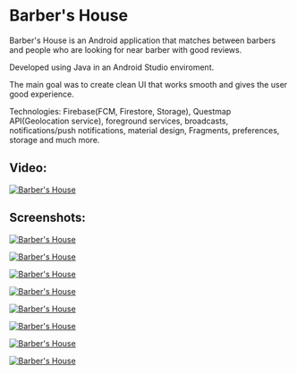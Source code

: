 # Barber's House

Barber's House is an Android application that matches between barbers and people who are looking for near barber with good reviews.

Developed using Java in an Android Studio enviroment.

The main goal was to create clean UI that works smooth and gives the user good experience.

Technologies: Firebase(FCM, Firestore, Storage), Questmap API(Geolocation service), foreground services, broadcasts, notifications/push notifications, material design, Fragments, preferences, storage and much more.

## Video:

[![Barber's House](http://img.youtube.com/vi/zcn0aEwRcvI/0.jpg)](https://www.youtube.com/watch?v=zcn0aEwRcvI)

## Screenshots:

[![Barber's House](https://thumbs2.imgbox.com/e9/fd/xevaJa52_t.jpg)](https://imgbox.com/xevaJa52)

[![Barber's House](https://thumbs2.imgbox.com/e2/a6/tMUcMX14_t.jpg)](https://imgbox.com/tMUcMX14)

[![Barber's House](https://thumbs2.imgbox.com/0e/e9/dAWors6c_t.jpg)](https://imgbox.com/dAWors6c)

[![Barber's House](https://thumbs2.imgbox.com/64/04/XUejUiGt_t.jpg)](https://imgbox.com/XUejUiGt)

[![Barber's House](https://thumbs2.imgbox.com/51/e6/2M9ucJsM_t.jpg)](https://imgbox.com/2M9ucJsM)

[![Barber's House](https://thumbs2.imgbox.com/35/df/9onvcSGb_t.jpg)](https://imgbox.com/9onvcSGb)

[![Barber's House](https://thumbs2.imgbox.com/af/6c/rzA0E3tW_t.jpg)](https://imgbox.com/rzA0E3tW)

[![Barber's House](https://thumbs2.imgbox.com/7e/29/Mg4ddPxk_t.jpg)](https://imgbox.com/Mg4ddPxk)
